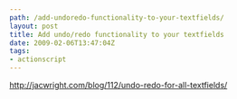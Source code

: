 ```yaml
---
path: /add-undoredo-functionality-to-your-textfields/
layout: post
title: Add undo/redo functionality to your textfields
date: 2009-02-06T13:47:04Z
tags:
- actionscript
---
```


<a href="http://jacwright.com/blog/112/undo-redo-for-all-textfields/" target="_blank">http://jacwright.com/blog/112/undo-redo-for-all-textfields/</a>